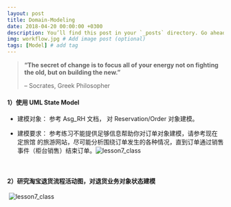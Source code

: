 ```yaml
---
layout: post
title: Domain-Modeling
date: 2018-04-20 00:00:00 +0300
description: You’ll find this post in your `_posts` directory. Go ahead and edit it and re-build the site to see your changes. # Add post description (optional)
img: workflow.jpg # Add image post (optional)
tags: [Model] # add tag
---
```


> 
>
> **“The secret of change is to focus all of your energy not on fighting the old, but on building the new.”**
>
> – Socrates, Greek Philosopher
>
> 



#### 1）使用 UML State Model

- 建模对象： 参考 Asg_RH 文档， 对 Reservation/Order 对象建模。

- 建模要求： 参考练习不能提供足够信息帮助你对订单对象建模，请参考现在 定旅馆 的旅游网站，尽可能分析围绕订单发生的各种情况，直到订单通过销售事件（柜台销售）结束订单。![lesson7_class]({{site.baseurl}}/assets/img/lesson8_state_model.png)

  ​


#### 2）研究淘宝退货流程活动图，对退货业务对象状态建模

​	![lesson7_class]({{site.baseurl}}/assets/img/lesson8_state_model_taobao.png)